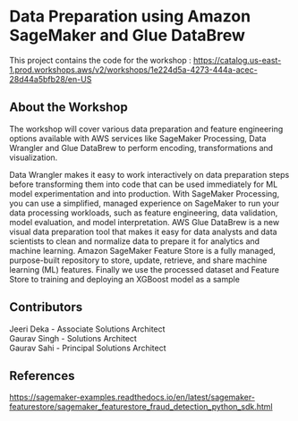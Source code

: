 

# Data Preparation using Amazon SageMaker and Glue DataBrew

This project contains the code for the workshop : https://catalog.us-east-1.prod.workshops.aws/v2/workshops/1e224d5a-4273-444a-acec-28d44a5bfb28/en-US

## About the Workshop
The workshop will cover various data preparation and feature engineering options available with AWS services like SageMaker Processing, Data Wrangler and Glue DataBrew to perform encoding, transformations and visualization.

Data Wrangler makes it easy to work interactively on data preparation steps before transforming them into code that can be used immediately for ML model experimentation and into production.
With SageMaker Processing, you can use a simplified, managed experience on SageMaker to run your data processing workloads, such as feature engineering, data validation, model evaluation, and model interpretation.
AWS Glue DataBrew is a new visual data preparation tool that makes it easy for data analysts and data scientists to clean and normalize data to prepare it for analytics and machine learning.
Amazon SageMaker Feature Store is a fully managed, purpose-built repository to store, update, retrieve, and share machine learning (ML) features. Finally we use the processed dataset and Feature Store to training and deploying an XGBoost model as a sample

## Contributors
Jeeri Deka  - Associate Solutions Architect<br />
Gaurav Singh  - Solutions Architect<br />
Gaurav Sahi  - Principal Solutions Architect<br />

## References
https://sagemaker-examples.readthedocs.io/en/latest/sagemaker-featurestore/sagemaker_featurestore_fraud_detection_python_sdk.html
